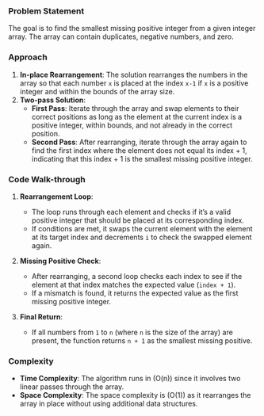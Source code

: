 ### Problem Statement
The goal is to find the smallest missing positive integer from a given integer array. The array can contain duplicates, negative numbers, and zero.

### Approach
1. **In-place Rearrangement**: The solution rearranges the numbers in the array so that each number `x` is placed at the index `x-1` if `x` is a positive integer and within the bounds of the array size.
2. **Two-pass Solution**:
   - **First Pass**: Iterate through the array and swap elements to their correct positions as long as the element at the current index is a positive integer, within bounds, and not already in the correct position.
   - **Second Pass**: After rearranging, iterate through the array again to find the first index where the element does not equal its index + 1, indicating that this index + 1 is the smallest missing positive integer.

### Code Walk-through
1. **Rearrangement Loop**:
   - The loop runs through each element and checks if it’s a valid positive integer that should be placed at its corresponding index.
   - If conditions are met, it swaps the current element with the element at its target index and decrements `i` to check the swapped element again.
   
2. **Missing Positive Check**:
   - After rearranging, a second loop checks each index to see if the element at that index matches the expected value (`index + 1`).
   - If a mismatch is found, it returns the expected value as the first missing positive integer.

3. **Final Return**:
   - If all numbers from `1` to `n` (where `n` is the size of the array) are present, the function returns `n + 1` as the smallest missing positive.

### Complexity
- **Time Complexity**: The algorithm runs in \(O(n)\) since it involves two linear passes through the array.
- **Space Complexity**: The space complexity is \(O(1)\) as it rearranges the array in place without using additional data structures.

